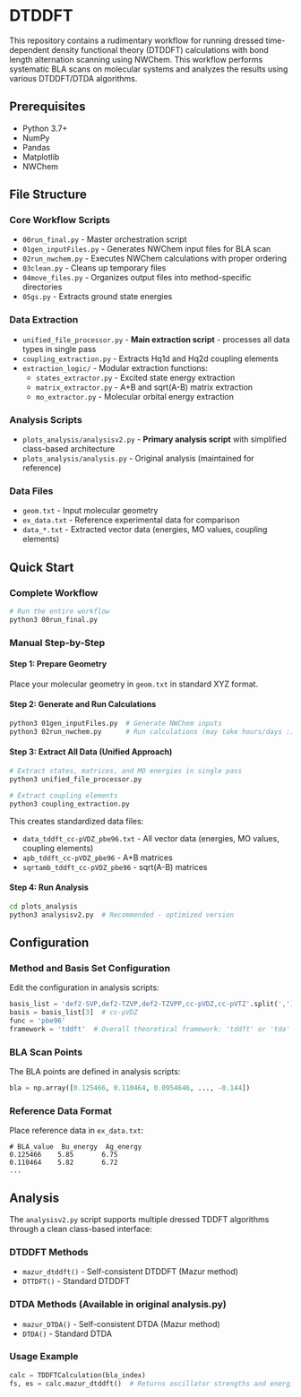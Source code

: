 # DTDDFT 

This repository contains a rudimentary workflow for running dressed time-dependent density functional theory (DTDDFT) calculations with bond length alternation scanning using NWChem.
This workflow performs systematic BLA scans on molecular systems and analyzes the results using various DTDDFT/DTDA algorithms. 

## Prerequisites

- Python 3.7+
- NumPy
- Pandas
- Matplotlib
- NWChem


## File Structure

### Core Workflow Scripts
- `00run_final.py` - Master orchestration script
- `01gen_inputFiles.py` - Generates NWChem input files for BLA scan
- `02run_nwchem.py` - Executes NWChem calculations with proper ordering
- `03clean.py` - Cleans up temporary files
- `04move_files.py` - Organizes output files into method-specific directories
- `05gs.py` - Extracts ground state energies

### Data Extraction
- `unified_file_processor.py` - **Main extraction script** - processes all data types in single pass
- `coupling_extraction.py` - Extracts Hq1d and Hq2d coupling elements
- `extraction_logic/` - Modular extraction functions:
  - `states_extractor.py` - Excited state energy extraction
  - `matrix_extractor.py` - A+B and sqrt(A-B) matrix extraction  
  - `mo_extractor.py` - Molecular orbital energy extraction

### Analysis Scripts
- `plots_analysis/analysisv2.py` - **Primary analysis script** with simplified class-based architecture
- `plots_analysis/analysis.py` - Original analysis (maintained for reference)

### Data Files
- `geom.txt` - Input molecular geometry
- `ex_data.txt` - Reference experimental data for comparison
- `data_*.txt` - Extracted vector data (energies, MO values, coupling elements)

## Quick Start

### Complete Workflow
```bash
# Run the entire workflow
python3 00run_final.py
```

### Manual Step-by-Step

#### Step 1: Prepare Geometry
Place your molecular geometry in `geom.txt` in standard XYZ format.

#### Step 2: Generate and Run Calculations
```bash
python3 01gen_inputFiles.py  # Generate NWChem inputs
python3 02run_nwchem.py      # Run calculations (may take hours/days :) if you are running it with multiple cores you need to modify the script )
```

#### Step 3: Extract All Data (Unified Approach)
```bash
# Extract states, matrices, and MO energies in single pass
python3 unified_file_processor.py

# Extract coupling elements  
python3 coupling_extraction.py
```

This creates standardized data files:
- `data_tddft_cc-pVDZ_pbe96.txt` - All vector data (energies, MO values, coupling elements)
- `apb_tddft_cc-pVDZ_pbe96` - A+B matrices
- `sqrtamb_tddft_cc-pVDZ_pbe96` - sqrt(A-B) matrices

#### Step 4: Run Analysis
```bash
cd plots_analysis
python3 analysisv2.py  # Recommended - optimized version
```

## Configuration

### Method and Basis Set Configuration
Edit the configuration in analysis scripts:
```python
basis_list = 'def2-SVP,def2-TZVP,def2-TZVPP,cc-pVDZ,cc-pVTZ'.split(',')
basis = basis_list[3]  # cc-pVDZ  
func = 'pbe96'
framework = 'tddft'  # Overall theoretical framework: 'tddft' or 'tda'
```

### BLA Scan Points
The BLA points are defined in analysis scripts:
```python
bla = np.array([0.125466, 0.110464, 0.0954646, ..., -0.144])
```

### Reference Data Format
Place reference data in `ex_data.txt`:
```
# BLA_value  Bu_energy  Ag_energy
0.125466    5.85       6.75
0.110464    5.82       6.72
...
```

## Analysis

The `analysisv2.py` script supports multiple dressed TDDFT algorithms through a clean class-based interface:

### DTDDFT Methods
- `mazur_dtddft()` - Self-consistent DTDDFT (Mazur method) 
- `DTTDFT()` - Standard DTDDFT 

### DTDA Methods (Available in original analysis.py)
- `mazur_DTDA()` - Self-consistent DTDA (Mazur method)
- `DTDA()` - Standard DTDA

### Usage Example
```python
calc = TDDFTCalculation(bla_index)
fs, es = calc.mazur_dtddft()  # Returns oscillator strengths and energies
```